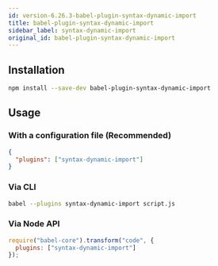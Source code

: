 ```yaml
---
id: version-6.26.3-babel-plugin-syntax-dynamic-import
title: babel-plugin-syntax-dynamic-import
sidebar_label: syntax-dynamic-import
original_id: babel-plugin-syntax-dynamic-import
---
```


## Installation

```sh
npm install --save-dev babel-plugin-syntax-dynamic-import
```

## Usage

### With a configuration file (Recommended)

```json
{
  "plugins": ["syntax-dynamic-import"]
}
```

### Via CLI

```sh
babel --plugins syntax-dynamic-import script.js
```

### Via Node API

```javascript
require("babel-core").transform("code", {
  plugins: ["syntax-dynamic-import"]
});
```

